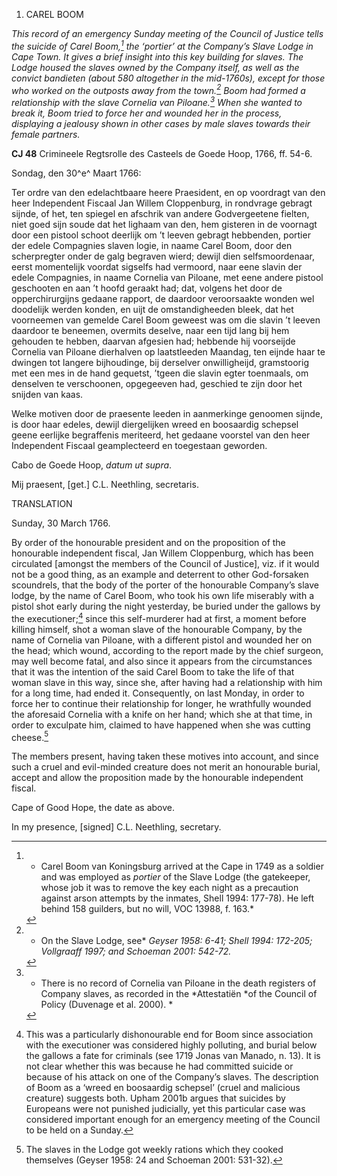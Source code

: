 1.  CAREL BOOM

*This record of an emergency Sunday meeting of the Council of Justice
tells the suicide of Carel Boom,[^1] the ‘portier’ at the
Company’s Slave Lodge in Cape Town. It gives a brief insight into this
key building for slaves. The Lodge housed the slaves owned by the
Company itself, as well as the convict *bandieten* (about 580 altogether
in the mid-1760s), except for those who worked on the outposts away from
the town.[^2] Boom had formed a relationship with the slave
Cornelia van Piloane.[^3] When she wanted to break it, Boom tried
to force her and wounded her in the process, displaying a jealousy shown
in other cases by male slaves towards their female partners.*

**CJ 48** Crimineele Regtsrolle des Casteels de Goede Hoop, 1766, ff.
54-6.

Sondag, den 30^e^ Maart 1766:

Ter ordre van den edelachtbaare heere Praesident, en op voordragt van
den heer Independent Fiscaal Jan Willem Cloppenburg, in rondvrage
gebragt sijnde, of het, ten spiegel en afschrik van andere Godvergeetene
fielten, niet goed sijn soude dat het lighaam van den, hem gisteren in
de voornagt door een pistool schoot deerlijk om ’t leeven gebragt
hebbenden, portier der edele Compagnies slaven logie, in naame Carel
Boom, door den scherpregter onder de galg begraven wierd; dewijl dien
selfsmoordenaar, eerst momentelijk voordat sigselfs had vermoord, naar
eene slavin der edele Compagnies, in naame Cornelia van Piloane, met
eene andere pistool geschooten en aan ’t hoofd geraakt had; dat, volgens
het door de opperchirurgijns gedaane rapport, de daardoor veroorsaakte
wonden wel doodelijk werden konden, en uijt de omstandigheeden bleek,
dat het voorneemen van gemelde Carel Boom geweest was om die slavin ’t
leeven daardoor te beneemen, overmits deselve, naar een tijd lang bij
hem gehouden te hebben, daarvan afgesien had; hebbende hij voorseijde
Cornelia van Piloane dierhalven op laatstleeden Maandag, ten eijnde haar
te dwingen tot langere bijhoudinge, bij derselver onwilligheijd,
gramstoorig met een mes in de hand gequetst, ’tgeen die slavin egter
toenmaals, om denselven te verschoonen, opgegeeven had, geschied te zijn
door het snijden van kaas.

Welke motiven door de praesente leeden in aanmerkinge genoomen sijnde,
is door haar edeles, dewijl diergelijken wreed en boosaardig schepsel
geene eerlijke begraffenis meriteerd, het gedaane voorstel van den heer
Independent Fiscaal geamplecteerd en toegestaan geworden.

Cabo de Goede Hoop, *datum ut supra*.

Mij praesent, \[get.\] C.L. Neethling, secretaris.

TRANSLATION

Sunday, 30 March 1766.

By order of the honourable president and on the proposition of the
honourable independent fiscal, Jan Willem Cloppenburg, which has been
circulated \[amongst the members of the Council of Justice\], viz. if it
would not be a good thing, as an example and deterrent to other
God-forsaken scoundrels, that the body of the porter of the honourable
Company’s slave lodge, by the name of Carel Boom, who took his own life
miserably with a pistol shot early during the night yesterday, be buried
under the gallows by the executioner;[^4] since this self-murderer had
at first, a moment before killing himself, shot a woman slave of the
honourable Company, by the name of Cornelia van Piloane, with a
different pistol and wounded her on the head; which wound, according to
the report made by the chief surgeon, may well become fatal, and also
since it appears from the circumstances that it was the intention of the
said Carel Boom to take the life of that woman slave in this way, since
she, after having had a relationship with him for a long time, had ended
it. Consequently, on last Monday, in order to force her to continue
their relationship for longer, he wrathfully wounded the aforesaid
Cornelia with a knife on her hand; which she at that time, in order to
exculpate him, claimed to have happened when she was cutting
cheese.[^5]

The members present, having taken these motives into account, and since
such a cruel and evil-minded creature does not merit an honourable
burial, accept and allow the proposition made by the honourable
independent fiscal.

Cape of Good Hope, the date as above.

In my presence, \[signed\] C.L. Neethling, secretary.

[^1]: * Carel Boom van Koningsburg arrived at the Cape in 1749 as a
    soldier and was employed as *portier* of the Slave Lodge (the
    gatekeeper, whose job it was to remove the key each night as a
    precaution against arson attempts by the inmates, Shell 1994:
    177-78). He left behind 158 guilders, but no will, VOC 13988, f.
    163.*

[^2]: * On the Slave Lodge, see* *Geyser 1958: 6-41; Shell 1994:
    172-205; Vollgraaff 1997; and Schoeman 2001: 542-72.*

[^3]: * There is no record of Cornelia van Piloane in the death
    registers of Company slaves, as recorded in the *Attestatiën *of the
    Council of Policy (Duvenage et al. 2000). *

[^4]:  This was a particularly dishonourable end for Boom since
    association with the executioner was considered highly polluting,
    and burial below the gallows a fate for criminals (see 1719 Jonas
    van Manado, n. 13). It is not clear whether this was because he had
    committed suicide or because of his attack on one of the Company’s
    slaves. The description of Boom as a ‘wreed en boosaardig schepsel’
    (cruel and malicious creature) suggests both. Upham 2001b argues
    that suicides by Europeans were not punished judicially, yet this
    particular case was considered important enough for an emergency
    meeting of the Council to be held on a Sunday.

[^5]:  The slaves in the Lodge got weekly rations which they cooked
    themselves (Geyser 1958: 24 and Schoeman 2001: 531-32).
